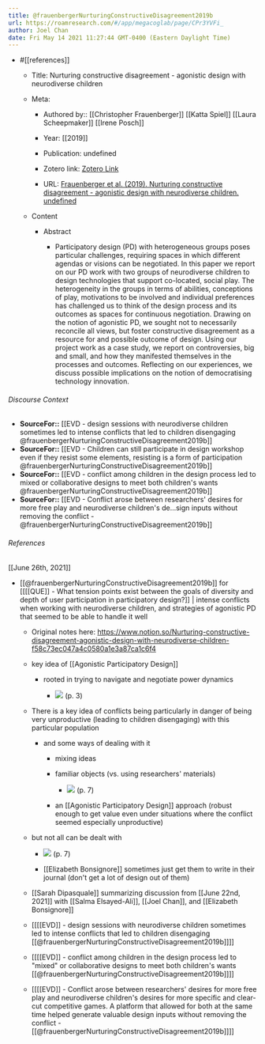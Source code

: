 ```yaml
---
title: @frauenbergerNurturingConstructiveDisagreement2019b
url: https://roamresearch.com/#/app/megacoglab/page/CPr3YVFi_
author: Joel Chan
date: Fri May 14 2021 11:27:44 GMT-0400 (Eastern Daylight Time)
---
```


- #[[references]]

    - Title: Nurturing constructive disagreement - agonistic design with neurodiverse children

    - Meta:

        - Authored by:: [[Christopher Frauenberger]] [[Katta Spiel]] [[Laura Scheepmaker]] [[Irene Posch]]

        - Year: [[2019]]

        - Publication: undefined

        - Zotero link: [Zotero Link](zotero://select/items/7_CH7AB8J5)

        - URL: [Frauenberger et al. (2019). Nurturing constructive disagreement - agonistic design with neurodiverse children. undefined](https://doi.org/10.1145/3290605.3300501)

    - Content

        - Abstract

            - Participatory design (PD) with heterogeneous groups poses particular challenges, requiring spaces in which different agendas or visions can be negotiated. In this paper we report on our PD work with two groups of neurodiverse children to design technologies that support co-located, social play. The heterogeneity in the groups in terms of abilities, conceptions of play, motivations to be involved and individual preferences has challenged us to think of the design process and its outcomes as spaces for continuous negotiation. Drawing on the notion of agonistic PD, we sought not to necessarily reconcile all views, but foster constructive disagreement as a resource for and possible outcome of design. Using our project work as a case study, we report on controversies, big and small, and how they manifested themselves in the processes and outcomes. Reflecting on our experiences, we discuss possible implications on the notion of democratising technology innovation.

###### Discourse Context

- **SourceFor::** [[EVD - design sessions with neurodiverse children sometimes led to intense conflicts that led to children disengaging @frauenbergerNurturingConstructiveDisagreement2019b]]
- **SourceFor::** [[EVD - Children can still participate in design workshop even if they resist some elements, resisting is a form of participation @frauenbergerNurturingConstructiveDisagreement2019b]]
- **SourceFor::** [[EVD - conflict among children in the design process led to mixed or collaborative designs to meet both children's wants @frauenbergerNurturingConstructiveDisagreement2019b]]
- **SourceFor::** [[EVD - Conflict arose between researchers' desires for more free play and neurodiverse children's de...sign inputs without removing the conflict - @frauenbergerNurturingConstructiveDisagreement2019b]]

###### References

[[June 26th, 2021]]

- [[@frauenbergerNurturingConstructiveDisagreement2019b]] for [[[[QUE]] - What tension points exist between the goals of diversity and depth of user participation in participatory design?]] | intense conflicts when working with neurodiverse children, and strategies of agonistic PD that seemed to be able to handle it well

    - Original notes here: https://www.notion.so/Nurturing-constructive-disagreement-agonistic-design-with-neurodiverse-children-f58c73ec047a4c0580a1e3a87ca1c6f4

    - key idea of [[Agonistic Participatory Design]]

        - rooted in trying to navigate and negotiate power dynamics

            - ![](https://firebasestorage.googleapis.com/v0/b/firescript-577a2.appspot.com/o/imgs%2Fapp%2Fmegacoglab%2FbLb7DYWii3.png?alt=media&token=ad215d7e-8707-4457-8f71-6eaa0a69f6e9) (p. 3)

    - There is a key idea of conflicts being particularly in danger of being very unproductive (leading to children disengaging) with this particular population

        - and some ways of dealing with it

            - mixing ideas

            - familiar objects (vs. using researchers' materials)

                - ![](https://firebasestorage.googleapis.com/v0/b/firescript-577a2.appspot.com/o/imgs%2Fapp%2Fmegacoglab%2FAEvoS6sG-5.png?alt=media&token=155ed074-1b98-49a4-b97e-c57764988e48) (p. 7)

            - an [[Agonistic Participatory Design]] approach (robust enough to get value even under situations where the conflict seemed especially unproductive)

    - but not all can be dealt with

        - ![](https://firebasestorage.googleapis.com/v0/b/firescript-577a2.appspot.com/o/imgs%2Fapp%2Fmegacoglab%2FhtHPyZOgMn.png?alt=media&token=7f6ef17b-9360-4253-84f1-e3e0dba7d4ad) (p. 7)

        - [[Elizabeth Bonsignore]] sometimes just get them to write in their journal (don't get a lot of design out of them)

    - [[Sarah Dipasquale]] summarizing discussion from [[June 22nd, 2021]] with [[Salma Elsayed-Ali]], [[Joel Chan]], and [[Elizabeth Bonsignore]]

    - [[[[EVD]] - design sessions with neurodiverse children sometimes led to intense conflicts that led to children disengaging [[@frauenbergerNurturingConstructiveDisagreement2019b]]]]

    - [[[[EVD]] - conflict among children in the design process led to "mixed" or collaborative designs to meet both children's wants [[@frauenbergerNurturingConstructiveDisagreement2019b]]]]

    - [[[[EVD]] - Conflict arose between researchers' desires for more free play and neurodiverse children's desires for more specific and clear-cut competitive games. A platform that allowed for both at the same time helped generate valuable design inputs without removing the conflict - [[@frauenbergerNurturingConstructiveDisagreement2019b]]]]
